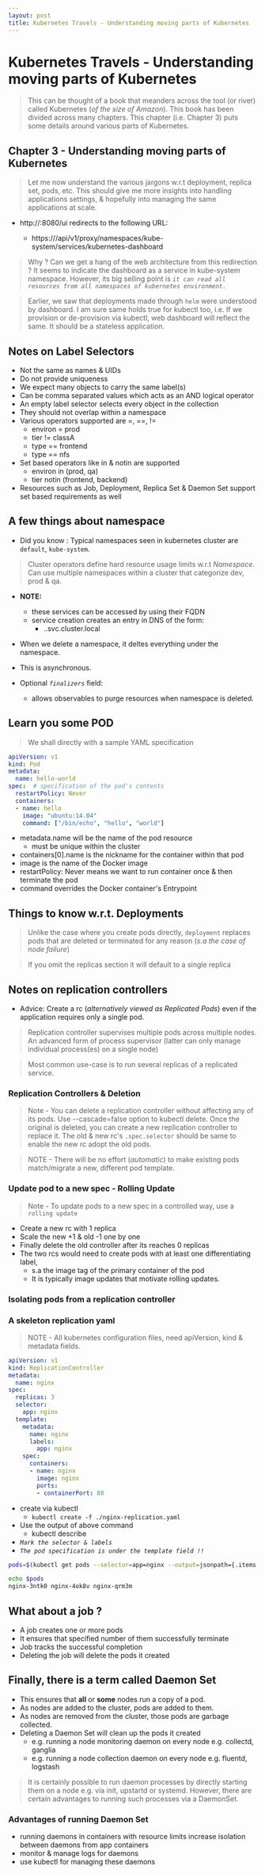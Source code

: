 ```yaml
---
layout: post
title: Kubernetes Travels - Understanding moving parts of Kubernetes
---
```


# Kubernetes Travels - Understanding moving parts of Kubernetes

> This can be thought of a book that meanders across the tool (or river) called 
Kubernetes (*of the size of Amazon*). This book has been divided across many chapters.
This chapter (i.e. Chapter 3) puts some details around various parts of Kubernetes.

## Chapter 3 - Understanding moving parts of Kubernetes

> Let me now understand the various jargons w.r.t deployment, replica set, pods, etc. This 
should give me more insights into handling applications settings, & hopefully into managing the
same applications at scale.

- http://<kubernetes-master>:8080/ui  redirects to the following URL:
  - https://<kubernetes-master>/api/v1/proxy/namespaces/kube-system/services/kubernetes-dashboard

> Why ? Can we get a hang of the web architecture from this redirection ? It seems to indicate the
dashboard as a service in kube-system namespace. However, its big selling point is *`it can read all 
resources from all namespaces of kubernetes environment.`*

> Earlier, we saw that deployments made through `helm` were understood by dashboard. I am sure same 
holds true for kubectl too, i.e. If we provision or de-provision via kubectl, web dashboard will reflect
the same. It should be a stateless application.

## Notes on Label Selectors

- Not the same as names & UIDs
- Do not provide uniqueness
- We expect many objects to carry the same label(s)
- Can be comma separated values which acts as an AND logical operator
- An empty label selector selects every object in the collection
- They should not overlap within a namespace
- Various operators supported are =, ==, !=
  - environ = prod
  - tier != classA
  - type == frontend
  - type == nfs
- Set based operators like in & notin are supported
  - environ in (prod, qa)
  - tier notin (frontend, backend)
- Resources such as Job, Deployment, Replica Set & Daemon Set support set based requirements as well

## A few things about namespace

- Did you know : Typical namespaces seen in kubernetes cluster are `default`, `kube-system`.

> Cluster operators define hard resource usage limits w.r.t *Namespace*.
Can use multiple namespaces within a cluster that categorize dev, prod & qa.

- **NOTE:**
  - these services can be accessed by using their FQDN
  - service creation creates an entry in DNS of the form:
    - <service-name>.<namespace-name>.svc.cluster.local

- When we delete a namespace, it deltes everything under the namespace.
- This is asynchronous.
- Optional *`finalizers`* field:
  - allows observables to purge resources when namespace is deleted.

## Learn you some POD

> We shall directly with a sample YAML specification

```yaml
apiVersion: v1
kind: Pod
metadata:
  name: hello-world
spec:  # specification of the pod's contents
  restartPolicy: Never
  containers:
  - name: hello
    image: "ubuntu:14.04"
    command: ["/bin/echo", "hello", "world"]
```

- metadata.name will be the name of the pod resource
  - must be unique within the cluster
- containers[0].name is the nickname for the container within that pod
- image is the name of the Docker image
- restartPolicy: Never means we want to run container once & then terminate the pod
- command overrides the Docker container's Entrypoint

## Things to know w.r.t. Deployments

> Unlike the case where you create pods directly, `deployment` replaces pods that are deleted or
terminated for any reason (*s.a the case of node failure*)

> If you omit the replicas section it will default to a single replica

## Notes on replication controllers

- Advice: Create a rc (*alternatively viewed as Replicated Pods*) even if the application requires only a single pod.

> Replication controller supervises multiple pods across multiple nodes. An advanced form of
process supervisor (latter can only manage individual process(es) on a single node)

> Most common use-case is to run several replicas of a replicated service.

### Replication Controllers & Deletion

> Note - You can delete a replication controller without affecting any of its pods. Use
--cascade=false option to kubectl delete. Once the original is deleted, you can create a new 
replication controller to replace it. The old & new rc's `.spec.selector` should be same to 
enable the new rc adopt the old pods. 

> NOTE - There will be no effort (*automatic*) to make existing pods match/migrate a new, 
different pod template. 

### Update pod to a new spec - Rolling Update

> Note - To update pods to a new spec in a controlled way, use a `rolling update`

- Create a new rc with 1 replica
- Scale the new +1 & old -1 one by one
- Finally delete the old controller after its reaches 0 replicas
- The two rcs would need to create pods with at least one differentiating label, 
  - s.a the image tag of the primary container of the pod
  - It is typically image updates that motivate rolling updates.

### Isolating pods from a replication controller

### A skeleton replication yaml

> NOTE - All kubernetes configuration files, need apiVersion, kind & metadata fields.

```yaml
apiVersion: v1
kind: ReplicationController
metadata:
  name: nginx
spec:
  replicas: 3
  selector:
    app: nginx
  template:
    metadata:
      name: nginx
      labels:
        app: nginx
    spec:
      containers:
      - name: nginx
        image: nginx
        ports:
        - containerPort: 80
```

- create via kubectl
  - `kubectl create -f ./nginx-replication.yaml`
- Use the output of above command
  - kubectl describe <output>
- *`Mark the selector & labels`*
- *`The pod specification is under the template field !!`*

```bash
pods=$(kubectl get pods --selector=app=nginx --output=jsonpath={.items..metadata.name})

echo $pods
nginx-3ntk0 nginx-4ok8v nginx-qrm3m
```

## What about a job ?

- A job creates one or more pods
- It ensures that specified number of them successfully terminate
- Job tracks the successful completion
- Deleting the job will delete the pods it created

## Finally, there is a term called Daemon Set

- This ensures that **all** or **some** nodes run a copy of a pod.
- As nodes are added to the cluster, pods are added to them.
- As nodes are removed from the cluster, those pods are garbage collected.
- Deleting a Daemon Set will clean up the pods it created
  - e.g. running a node monitoring daemon on every node e.g. collectd, ganglia
  - e.g. running a node collection daemon on every node e.g. fluentd, logstash

> It is certainly possible to run daemon processes by directly starting them on a node e.g. via
init, upstartd or systemd. However, there are certain advantages to running such processes via 
a DaemonSet.

### Advantages of running Daemon Set

- running daemons in containers with resource limits increase isolation between daemons from app containers
- monitor & manage logs for daemons
- use kubectl for managing these daemons

